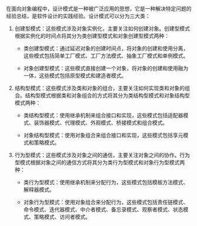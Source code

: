在面向对象编程中，设计模式是一种被广泛应用的思想，它是一种解决特定问题的经验总结，是软件设计的实践经验。设计模式可以分为三大类：

1.  创建型模式：这些模式涉及对象实例化，主要关注如何创建对象。创建型模式根据实例化的时间点将其分为类创建型模式和对象创建型模式两种：
    
    -   类创建型模式：通过延迟对象的创建时间点，将对象的创建和使用分离，这些模式包括简单工厂模式、工厂方法模式、抽象工厂模式和单例模式。
        
    -   对象创建型模式：这些模式直接创建一个对象，将对象的创建和使用融为一体，这些模式包括原型模式和建造者模式。
        
2.  结构型模式：这些模式涉及类和对象的组合，主要关注如何实现类和对象的组合。结构型模式根据类和对象组合的方式将其分为类结构型模式和对象结构型模式两种：
    
    -   类结构型模式：使用继承机制来组合接口和实现，这些模式包括适配器模式、装饰器模式、代理模式、外观模式、桥接模式和组合模式。
        
    -   对象结构型模式：使用对象组合来组合接口和实现，这些模式包括享元模式和策略模式。
        
3.  行为型模式：这些模式涉及对象之间的通信，主要关注对象之间的协作。行为型模式根据对象之间的通信方式将其分为类行为型模式和对象行为型模式两种：
    
    -   类行为型模式：使用继承机制来分配行为，这些模式包括模板方法模式、解释器模式。
        
    -   对象行为型模式：使用对象组合来分配行为，这些模式包括责任链模式、命令模式、迭代器模式、中介者模式、备忘录模式、观察者模式、状态模式、策略模式、访问者模式。